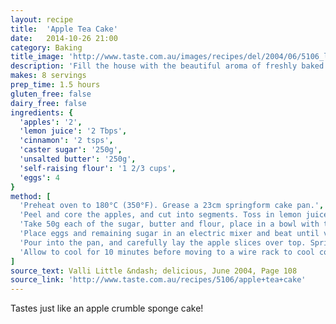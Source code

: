 ```yaml
---
layout: recipe
title:  'Apple Tea Cake'
date:   2014-10-26 21:00
category: Baking
title_image: 'http://www.taste.com.au/images/recipes/del/2004/06/5106_l.jpg'
description: 'Fill the house with the beautiful aroma of freshly baked apple tea cake, then slice and enjoy!'
makes: 8 servings
prep_time: 1.5 hours
gluten_free: false
dairy_free: false
ingredients: {
  'apples': '2',
  'lemon juice': '2 Tbps',
  'cinnamon': '2 tsps',
  'caster sugar': '250g',
  'unsalted butter': '250g',
  'self-raising flour': '1 2/3 cups',
  'eggs': 4
}
method: [
  'Preheat oven to 180°C (350°F). Grease a 23cm springform cake pan.',
  'Peel and core the apples, and cut into segments. Toss in lemon juice and half the cinnamon, then set aside.',
  'Take 50g each of the sugar, butter and flour, place in a bowl with the remaining cinnamon and rub together with your fingertips.',
  'Place eggs and remaining sugar in an electric mixer and beat until very light and fluffy. Melt remaining butter and pour into egg mixture. Sift in remaining flour, then fold in carefully until combined.',
  'Pour into the pan, and carefully lay the apple slices over top. Sprinkle with the crumble mixture and bake for 50 minutes or until a skewer inserted into the centre comes out clean.',
  'Allow to cool for 10 minutes before moving to a wire rack to cool completely.'
]
source_text: Valli Little &ndash; delicious, June 2004, Page 108
source_link: 'http://www.taste.com.au/recipes/5106/apple+tea+cake'
---
```

Tastes just like an apple crumble sponge cake!
